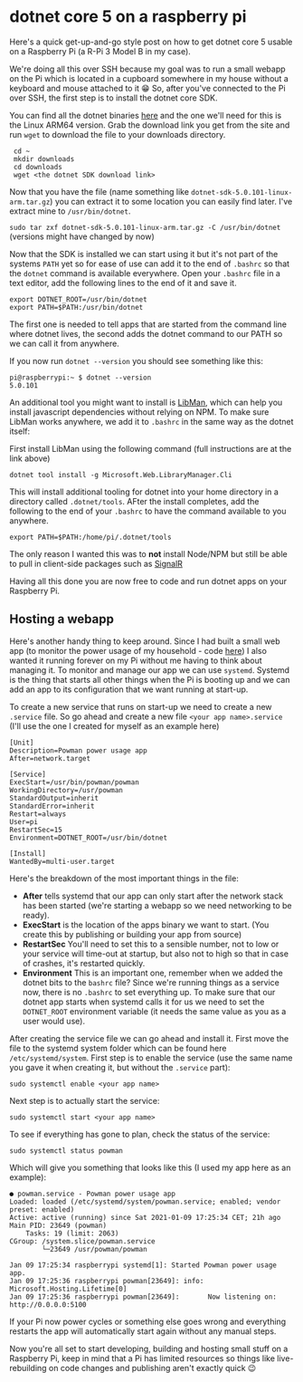 # dotnet core 5 on a raspberry pi

Here's a quick get-up-and-go style post on how to get dotnet core 5 usable on a Raspberry Pi (a R-Pi 3 Model B in my case).

We're doing all this over SSH because my goal was to run a small webapp on the Pi which is located in a cupboard somewhere in my house without a keyboard and mouse attached to it 😁
So, after you've connected to the Pi over SSH, the first step is to install the dotnet core SDK.

You can find all the dotnet binaries [here](https://dotnet.microsoft.com/download/dotnet/5.0) and the one we'll need for this is the Linux ARM64 version. Grab the download link you get from the site and run `wget` to download the file to your downloads directory.

     cd ~
     mkdir downloads
     cd downloads
     wget <the dotnet SDK download link>

Now that you have the file (name something like `dotnet-sdk-5.0.101-linux-arm.tar.gz`) you can extract it to some location you can easily find later. I've extract mine to `/usr/bin/dotnet`.

`sudo tar zxf dotnet-sdk-5.0.101-linux-arm.tar.gz -C /usr/bin/dotnet` (versions might have changed by now)

Now that the SDK is installed we can start using it but it's not part of the systems `PATH` yet so for ease of use can add it to the end of `.bashrc` so that the `dotnet` command is available everywhere.
Open your `.bashrc` file in a text editor, add the following lines to the end of it and save it.

    export DOTNET_ROOT=/usr/bin/dotnet
    export PATH=$PATH:/usr/bin/dotnet

The first one is needed to tell apps that are started from the command line where dotnet lives, the second adds the dotnet command to our PATH so we can call it from anywhere.

If you now run `dotnet --version` you should see something like this:

    pi@raspberrypi:~ $ dotnet --version
    5.0.101

An additional tool you might want to install is [LibMan](https://docs.microsoft.com/en-us/aspnet/core/client-side/libman/libman-cli?view=aspnetcore-5.0), which can help you install javascript dependencies without relying on NPM.
To make sure LibMan works anywhere, we add it to `.bashrc` in the same way as the dotnet itself:

First install LibMan using the following command (full instructions are at the link above)

    dotnet tool install -g Microsoft.Web.LibraryManager.Cli

This will install additional tooling for dotnet into your home directory in a directory called `.dotnet/tools`. AFter the install completes, add the following to the end of your `.bashrc` to have the command available to you anywhere.

    export PATH=$PATH:/home/pi/.dotnet/tools

The only reason I wanted this was to **not** install Node/NPM but still be able to pull in client-side packages such as [SignalR](https://docs.microsoft.com/en-us/aspnet/signalr/overview/getting-started/introduction-to-signalr)

Having all this done you are now free to code and run dotnet apps on your Raspberry Pi.

## Hosting a webapp

Here's another handy thing to keep around. Since I had built a small web app (to monitor the power usage of my household - code [here](https://github.com/harrewarre/powman)) I also wanted it running forever on my Pi without me having to think about managing it. To monitor and manage our app we can use `systemd`. Systemd is the thing that starts all other things when the Pi is booting up and we can add an app to its configuration that we want running at start-up.

To create a new service that runs on start-up we need to create a new `.service` file. So go ahead and create a new file `<your app name>.service` (I'll use the one I created for myself as an example here)

    [Unit]
    Description=Powman power usage app
    After=network.target

    [Service]
    ExecStart=/usr/bin/powman/powman
    WorkingDirectory=/usr/powman
    StandardOutput=inherit
    StandardError=inherit
    Restart=always
    User=pi
    RestartSec=15
    Environment=DOTNET_ROOT=/usr/bin/dotnet

    [Install]
    WantedBy=multi-user.target

Here's the breakdown of the most important things in the file:

 - **After** tells systemd that our app can only start after the network stack has been started (we're starting a webapp so we need networking to be ready).
 - **ExecStart** is the location of the apps binary we want to start. (You create this by publishing or building your app from source)
 - **RestartSec** You'll need to set this to a sensible number, not to low or your service will time-out at startup, but also not to high so that in case of crashes, it's restarted quickly.
 - **Environment** This is an important one, remember when we added the dotnet bits to the `bashrc` file? Since we're running things as a service now, there is no `.bashrc` to set everything up. To make sure that our dotnet app starts when systemd calls it for us we need to set the `DOTNET_ROOT` environment variable (it needs the same value as you as a user would use).

After creating the service file we can go ahead and install it. First move the file to the systemd system folder which can be found here `/etc/systemd/system`.
First step is to enable the service (use the same name you gave it when creating it, but without the `.service` part):

    sudo systemctl enable <your app name>

Next step is to actually start the service:

    sudo systemctl start <your app name>

To see if everything has gone to plan, check the status of the service:

    sudo systemctl status powman

Which will give you something that looks like this (I used my app here as an example):

    ● powman.service - Powman power usage app
    Loaded: loaded (/etc/systemd/system/powman.service; enabled; vendor preset: enabled)
    Active: active (running) since Sat 2021-01-09 17:25:34 CET; 21h ago
    Main PID: 23649 (powman)
        Tasks: 19 (limit: 2063)
    CGroup: /system.slice/powman.service
            └─23649 /usr/powman/powman

    Jan 09 17:25:34 raspberrypi systemd[1]: Started Powman power usage app.
    Jan 09 17:25:36 raspberrypi powman[23649]: info: Microsoft.Hosting.Lifetime[0]
    Jan 09 17:25:36 raspberrypi powman[23649]:       Now listening on: http://0.0.0.0:5100

If your Pi now power cycles or something else goes wrong and everything restarts the app will automatically start again without any manual steps.

Now you're all set to start developing, building and hosting small stuff on a Raspberry Pi, keep in mind that a Pi has limited resources so things like live-rebuilding on code changes and publishing aren't exactly quick 😉